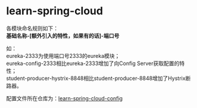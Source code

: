 # learn-spring-cloud

各模块命名规则如下：  
**基础名称-[额外引入的特性，如果有的话]-端口号**  

如：  
eureka-2333为使用端口号2333的eureka模块；  
eureka-config-2333相比eureka-2333增加了向Config Server获取配置的特性；  
student-producer-hystrix-8848相比student-producer-8848增加了Hystrix断路器。

配置文件所在仓库为：[learn-spring-cloud-config](https://github.com/Yi1275432232/learn-spring-cloud-config)